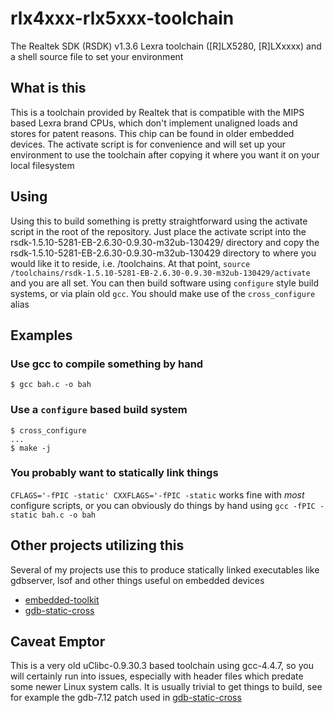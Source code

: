 # rlx4xxx-rlx5xxx-toolchain
The Realtek SDK (RSDK) v1.3.6 Lexra toolchain ([R]LX5280, [R]LXxxxx) and a shell source file to set your environment

## What is this

This is a toolchain provided by Realtek that is compatible with the MIPS based Lexra brand CPUs, which don't implement unaligned loads and stores for patent reasons. This chip can be found in older embedded devices. The activate script is for convenience and will set up your environment to use the toolchain after copying it where you want it on your local filesystem

## Using

Using this to build something is pretty straightforward using the activate script in the root of the repository. Just place the activate script into the rsdk-1.5.10-5281-EB-2.6.30-0.9.30-m32ub-130429/ directory and copy the rsdk-1.5.10-5281-EB-2.6.30-0.9.30-m32ub-130429 directory to where you would like it to reside, i.e. /toolchains. At that point, ```source /toolchains/rsdk-1.5.10-5281-EB-2.6.30-0.9.30-m32ub-130429/activate``` and you are all set. You can then build software using ```configure``` style build systems, or via plain old ```gcc```. You should make use of the ```cross_configure``` alias

## Examples

### Use gcc to compile something by hand

```
$ gcc bah.c -o bah 
```

### Use a ```configure``` based build system

```
$ cross_configure
...
$ make -j
```

### You probably want to statically link things

```CFLAGS='-fPIC -static' CXXFLAGS='-fPIC -static``` works fine with *most* configure scripts, or you can obviously do things by hand using ```gcc -fPIC -static bah.c -o bah```

## Other projects utilizing this

Several of my projects use this to produce statically linked executables like gdbserver, lsof and other things useful on embedded devices

* [embedded-toolkit](https://github.com/mzpqnxow/embedded-toolkit)
* [gdb-static-cross](https://github.com/mzpqnxow/gdb-static-cross)

## Caveat Emptor
This is a very old uClibc-0.9.30.3 based toolchain using gcc-4.4.7, so you will certainly run into issues, especially with header files which predate some newer Linux system calls. It is usually trivial to get things to build, see for example the gdb-7.12 patch used in [gdb-static-cross](https://github.com/mzpqnxow/gdb-static-cross/tree/master/rsdk-1.3.6-patch)
